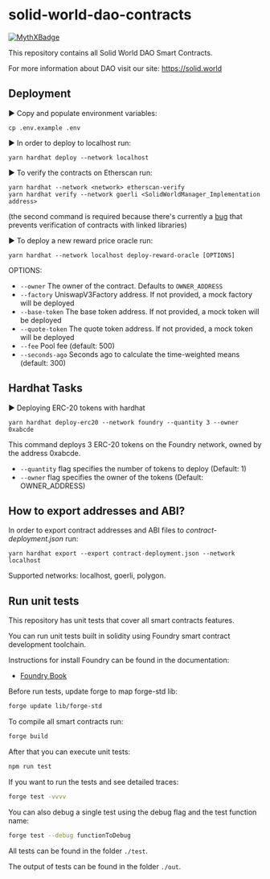 # solid-world-dao-contracts

[![MythXBadge](https://badgen.net/https/api.mythx.io/v1/projects/c7145fbf-0af1-4614-a82d-e478fb0cdb47/badge/data?cache=300&icon=https://raw.githubusercontent.com/ConsenSys/mythx-github-badge/main/logo_white.svg)](https://docs.mythx.io/dashboard/github-badges)

This repository contains all Solid World DAO Smart Contracts.

For more information about DAO visit our site: https://solid.world

## Deployment

▶ Copy and populate environment variables:
```shell
cp .env.example .env
```

▶ In order to deploy to localhost run:
```shell
yarn hardhat deploy --network localhost
```

▶ To verify the contracts on Etherscan run:
```shell
yarn hardhat --network <network> etherscan-verify
yarn hardhat verify --network goerli <SolidWorldManager_Implementation address>
```
(the second command is required because there's currently a [bug](https://github.com/wighawag/hardhat-deploy/issues/253) that prevents verification of contracts with linked libraries)

▶ To deploy a new reward price oracle run:
```shell
yarn hardhat --network localhost deploy-reward-oracle [OPTIONS] 
```

OPTIONS:

- `--owner`       The owner of the contract. Defaults to `OWNER_ADDRESS`
- `--factory`     UniswapV3Factory address. If not provided, a mock factory will be deployed
- `--base-token`  The base token address. If not provided, a mock token will be deployed
- `--quote-token` The quote token address. If not provided, a mock token will be deployed
- `--fee`         Pool fee (default: 500)
- `--seconds-ago` Seconds ago to calculate the time-weighted means (default: 300)

## Hardhat Tasks

▶ Deploying ERC-20 tokens with hardhat

```shell
yarn hardhat deploy-erc20 --network foundry --quantity 3 --owner 0xabcde
```

This command deploys 3 ERC-20 tokens on the Foundry network, owned by the address 0xabcde.

- `--quantity` flag specifies the number of tokens to deploy (Default: 1)
- `--owner` flag specifies the owner of the tokens (Default: OWNER_ADDRESS)



## How to export addresses and ABI?

In order to export contract addresses and ABI files to _contract-deployment.json_ run:
```shell
yarn hardhat export --export contract-deployment.json --network localhost
```
Supported networks: localhost, goerli, polygon.

## Run unit tests

This repository has unit tests that cover all smart contracts features.

You can run unit tests built in solidity using Foundry smart contract development toolchain.

Instructions for install Foundry can be found in the documentation:

- [Foundry Book](https://book.getfoundry.sh/index.html)

Before run tests, update forge to map forge-std lib:

```sh
forge update lib/forge-std
```

To compile all smart contracts run:

```sh
forge build
```

After that you can execute unit tests:

```sh
npm run test
```

If you want to run the tests and see detailed traces:

```sh
forge test -vvvv
```

You can also debug a single test using the debug flag and the test function name:

```sh
forge test --debug functionToDebug
```

All tests can be found in the folder `./test`.

The output of tests can be found in the folder `./out`.

